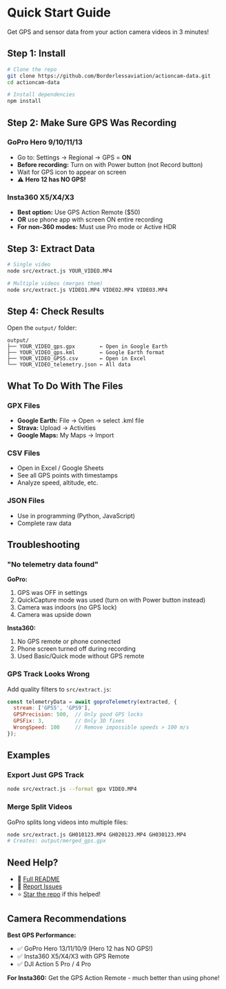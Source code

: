 # Quick Start Guide

Get GPS and sensor data from your action camera videos in 3 minutes!

## Step 1: Install

```bash
# Clone the repo
git clone https://github.com/Borderlessaviation/actioncam-data.git
cd actioncam-data

# Install dependencies
npm install
```

## Step 2: Make Sure GPS Was Recording

### GoPro Hero 9/10/11/13
- Go to: Settings → Regional → GPS = **ON**
- **Before recording:** Turn on with Power button (not Record button)
- Wait for GPS icon to appear on screen
- ⚠️ **Hero 12 has NO GPS!**

### Insta360 X5/X4/X3
- **Best option:** Use GPS Action Remote ($50)
- **OR** use phone app with screen ON entire recording
- **For non-360 modes:** Must use Pro mode or Active HDR

## Step 3: Extract Data

```bash
# Single video
node src/extract.js YOUR_VIDEO.MP4

# Multiple videos (merges them)
node src/extract.js VIDEO1.MP4 VIDEO2.MP4 VIDEO3.MP4
```

## Step 4: Check Results

Open the `output/` folder:

```
output/
├── YOUR_VIDEO_gps.gpx        ← Open in Google Earth
├── YOUR_VIDEO_gps.kml        ← Google Earth format
├── YOUR_VIDEO_GPS5.csv       ← Open in Excel
└── YOUR_VIDEO_telemetry.json ← All data
```

## What To Do With The Files

### GPX Files
- **Google Earth:** File → Open → select .kml file
- **Strava:** Upload → Activities
- **Google Maps:** My Maps → Import

### CSV Files
- Open in Excel / Google Sheets
- See all GPS points with timestamps
- Analyze speed, altitude, etc.

### JSON Files
- Use in programming (Python, JavaScript)
- Complete raw data

## Troubleshooting

### "No telemetry data found"

**GoPro:**
1. GPS was OFF in settings
2. QuickCapture mode was used (turn on with Power button instead)
3. Camera was indoors (no GPS lock)
4. Camera was upside down

**Insta360:**
1. No GPS remote or phone connected
2. Phone screen turned off during recording
3. Used Basic/Quick mode without GPS remote

### GPS Track Looks Wrong

Add quality filters to `src/extract.js`:

```javascript
const telemetryData = await goproTelemetry(extracted, {
  stream: ['GPS5', 'GPS9'],
  GPSPrecision: 500,  // Only good GPS locks
  GPSFix: 3,          // Only 3D fixes
  WrongSpeed: 100     // Remove impossible speeds > 100 m/s
});
```

## Examples

### Export Just GPS Track
```bash
node src/extract.js --format gpx VIDEO.MP4
```

### Merge Split Videos
GoPro splits long videos into multiple files:
```bash
node src/extract.js GH010123.MP4 GH020123.MP4 GH030123.MP4
# Creates: output/merged_gps.gpx
```

## Need Help?

- 📖 [Full README](README.md)
- 🐛 [Report Issues](https://github.com/Borderlessaviation/actioncam-data/issues)
- ⭐ [Star the repo](https://github.com/Borderlessaviation/actioncam-data) if this helped!

## Camera Recommendations

**Best GPS Performance:**
- ✅ GoPro Hero 13/11/10/9 (Hero 12 has NO GPS!)
- ✅ Insta360 X5/X4/X3 with GPS Remote
- ✅ DJI Action 5 Pro / 4 Pro

**For Insta360:** Get the GPS Action Remote - much better than using phone!